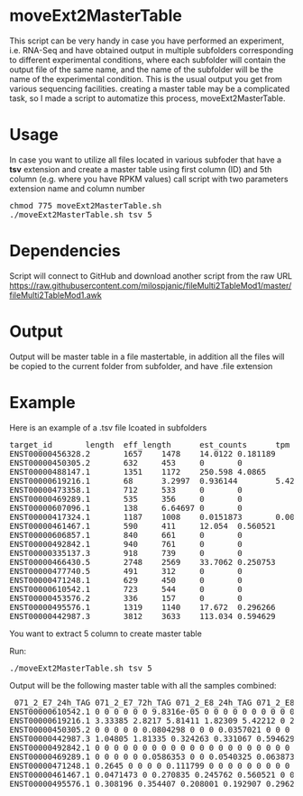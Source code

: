 # moveExt2MasterTable

This script can be very handy in case you have performed an experiment, i.e. RNA-Seq and have obtained output in multiple subfolders corresponding to different experimental conditions, where each subfolder will contain the output file of the same name, and the name of the subfolder will be the name of the experimental condition. This is the usual output you get from various sequencing facilities. creating a master table may be a complicated task, so I made a script to automatize this process, moveExt2MasterTable.

# Usage

In case you want to utilize all files located in various subfoder that have a **tsv** extension and create a master table using first column (ID) and 5th column (e.g. where you have RPKM values) call script with two parameters extension name and column number
<pre>
chmod 775 moveExt2MasterTable.sh
./moveExt2MasterTable.sh tsv 5
</pre>

# Dependencies

Script will connect to GitHub and download another script from the raw URL https://raw.githubusercontent.com/milospjanic/fileMulti2TableMod1/master/fileMulti2TableMod1.awk

# Output

Output will be master table in a file mastertable, in addition all the files will be copied to the current folder from subfolder, and have .file extension

# Example

Here is an example of a .tsv file lcoated in subfolders 

<pre>
target_id       length  eff_length      est_counts      tpm
ENST00000456328.2       1657    1478    14.0122 0.181189
ENST00000450305.2       632     453     0       0
ENST00000488147.1       1351    1172    250.598 4.0865
ENST00000619216.1       68      3.2997  0.936144        5.42212
ENST00000473358.1       712     533     0       0
ENST00000469289.1       535     356     0       0
ENST00000607096.1       138     6.64697 0       0
ENST00000417324.1       1187    1008    0.0151873       0.000287953
ENST00000461467.1       590     411     12.054  0.560521
ENST00000606857.1       840     661     0       0
ENST00000492842.1       940     761     0       0
ENST00000335137.3       918     739     0       0
ENST00000466430.5       2748    2569    33.7062 0.250753
ENST00000477740.5       491     312     0       0
ENST00000471248.1       629     450     0       0
ENST00000610542.1       723     544     0       0
ENST00000453576.2       336     157     0       0
ENST00000495576.1       1319    1140    17.672  0.296266
ENST00000442987.3       3812    3633    113.034 0.594629
</pre>

You want to extract 5 column to create master table

Run:

<pre>
./moveExt2MasterTable.sh tsv 5
</pre>

Output will be the following master table with all the samples combined:

<pre>
 071_2_E7_24h_TAG 071_2_E7_72h_TAG 071_2_E8_24h_TAG 071_2_E8_72h_TAG 334_1_E7_24h_TAG 334_1_E7_72h_TAG 334_1_E8_24h_TAG 334_1_E8_72h_TAG 756_3_E7_24h_TAG 756_3_E7_72h_TAG 756_3_E8_24h_TAG 756_3_E8_72h_TAG 835_1_E7_24h_TAG 835_1_E7_72h_TAG 835_1_E8_24h_TAG 835_1_E8_72h_TAG H1_E7_24h_TAG H1_E7_72h_TAG H1_E8_24h_TAG H1_E8_72h_TAG H7_E7_24h_TAG H7_E7_72h_TAG H7_E8_24h_TAG H7_E8_72h_TAG
ENST00000610542.1 0 0 0 0 0 0 9.8316e-05 0 0 0 0 0 0 0 0 0 0 0 0 0 0 0 0 0
ENST00000619216.1 3.33385 2.8217 5.81411 1.82309 5.42212 0 2.62023 1.28491 0 1.78071 0 3.54873 0 0 0 2.10255 0 0 1.56025 1.44704 1.2346 0 4.14966 1.30646
ENST00000450305.2 0 0 0 0 0 0.0804298 0 0 0 0.0357021 0 0 0 0 0 0 0.00802667 0 0 0 0 0 0 0
ENST00000442987.3 1.04805 1.81335 0.324263 0.331067 0.594629 1.13613 0.367012 0.548072 1.01927 1.15806 0.859238 0.715326 1.02043 1.23834 0.580001 0.311195 1.21486 0.718531 0.704979 0.48342 0.981332 1.32601 0.754685 0.717388
ENST00000492842.1 0 0 0 0 0 0 0 0 0 0 0 0 0 0 0 0 0 0 0 0 0 0 0 0
ENST00000469289.1 0 0 0 0 0 0.0586353 0 0 0.0540325 0.0638736 0 0 0 0 0 0 0 0 0 0 0 0 0 0
ENST00000471248.1 0.2645 0 0 0 0 0.111799 0 0 0 0 0 0 0 0 0 0 0 0 0 0.0763442 0 0 0 0
ENST00000461467.1 0.0471473 0 0.270835 0.245762 0.560521 0 0.198852 0.0859918 0.101713 0.329731 0.612336 0.118115 0.0975844 0.02535 0.133357 0 0.344864 0.142344 0.157868 1.3982 0.348791 0.204793 0 0.185079
ENST00000495576.1 0.308196 0.354407 0.208001 0.192907 0.296266 0.118206 0.127151 0.245715 0.126846 0.116218 0.190281 0.122054 0.257678 0 0.228791 0.0479056 0.249924 0.138056 0.135063 0.216182 0.183194 0.258463 0.140834 0.108693
</pre>
